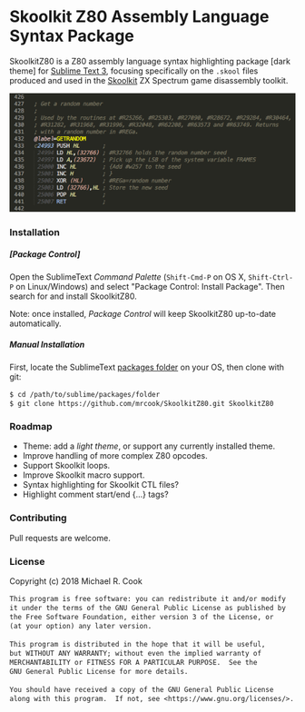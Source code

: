 # Skoolkit Z80 Assembly Language Syntax Package

SkoolkitZ80 is a Z80 assembly language syntax highlighting package [dark theme] for [Sublime Text 3](https://www.sublimetext.com/), focusing specifically on the `.skool` files produced and used in the [Skoolkit](http://skoolkit.ca/) ZX Spectrum game disassembly toolkit.

![SkoolkitZ80 Example](images/skoolkitz80-syntax.png?raw=true "Example of SkoolkitZ80 syntax highlighting")


### Installation

##### [Package Control]

Open the SublimeText _Command Palette_ (`Shift-Cmd-P` on OS X, `Shift-Ctrl-P` on Linux/Windows) and select "Package Control: Install Package". Then search for and install SkoolkitZ80.

Note: once installed, _Package Control_ will keep SkoolkitZ80 up-to-date automatically.

##### Manual Installation

First, locate the SublimeText [packages folder](http://docs.sublimetext.info/en/latest/basic_concepts.html#the-packages-directory) on your OS, then clone with git:

    $ cd /path/to/sublime/packages/folder
    $ git clone https://github.com/mrcook/SkoolkitZ80.git SkoolkitZ80


### Roadmap

- Theme: add a _light theme_, or support any currently installed theme.
- Improve handling of more complex Z80 opcodes.
- Support Skoolkit loops.
- Improve Skoolkit macro support.
- Syntax highlighting for Skoolkit CTL files?
- Highlight comment start/end {...} tags?


### Contributing

Pull requests are welcome.


### License

Copyright (c) 2018 Michael R. Cook

```
This program is free software: you can redistribute it and/or modify
it under the terms of the GNU General Public License as published by
the Free Software Foundation, either version 3 of the License, or
(at your option) any later version.

This program is distributed in the hope that it will be useful,
but WITHOUT ANY WARRANTY; without even the implied warranty of
MERCHANTABILITY or FITNESS FOR A PARTICULAR PURPOSE.  See the
GNU General Public License for more details.

You should have received a copy of the GNU General Public License
along with this program.  If not, see <https://www.gnu.org/licenses/>.
```